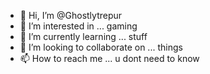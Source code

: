 - 👋 Hi, I’m @Ghostlytrepur
- 👀 I’m interested in ... gaming
- 🌱 I’m currently learning ... stuff
- 💞️ I’m looking to collaborate on ... things
- 📫 How to reach me ... u dont need to know

<!---
Ghostlytrepur/Ghostlytrepur is a ✨ special ✨ repository because its `README.md` (this file) appears on your GitHub profile.
You can click the Preview link to take a look at your changes.
--->
